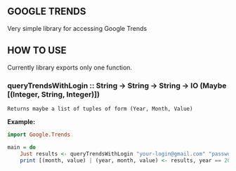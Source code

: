 GOOGLE TRENDS
-------------

Very simple library for accessing Google Trends

HOW TO USE
----------

Currently library exports only one function.

### queryTrendsWithLogin :: String -> String -> String -> IO (Maybe [(Integer, String, Integer)])
`Returns maybe a list of tuples of form (Year, Month, Value)`

**Example:**
```haskell
import Google.Trends

main = do
    Just results <- queryTrendsWithLogin "your-login@gmail.com" "password" "pizza"
    print [(month, value) | (year, month, value) <- results, year == 2010]```
